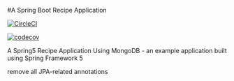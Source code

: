 #A Spring Boot Recipe Application

[![CircleCI](https://circleci.com/gh/jsjackson263/jsj-spring5-recipe-app.svg?style=svg)](https://circleci.com/gh/jsjackson263/jsj-spring5-recipe-app)

[![codecov](https://codecov.io/gh/jsjackson263/jsj-spring5-recipe-app/branch/master/graph/badge.svg)](https://codecov.io/gh/jsjackson263/jsj-spring5-recipe-app)

A Spring5 Recipe Application Using MongoDB - an example application built using Spring Framework 5

remove all JPA-related annotations